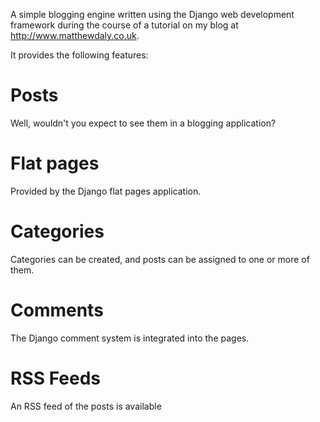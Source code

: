 A simple blogging engine written using the Django web development framework during the course of a tutorial on my blog at http://www.matthewdaly.co.uk.

It provides the following features:

Posts
=====

Well, wouldn't you expect to see them in a blogging application?

Flat pages
==========

Provided by the Django flat pages application.

Categories
==========

Categories can be created, and posts can be assigned to one or more of them.

Comments
========

The Django comment system is integrated into the pages.

RSS Feeds
=========

An RSS feed of the posts is available
